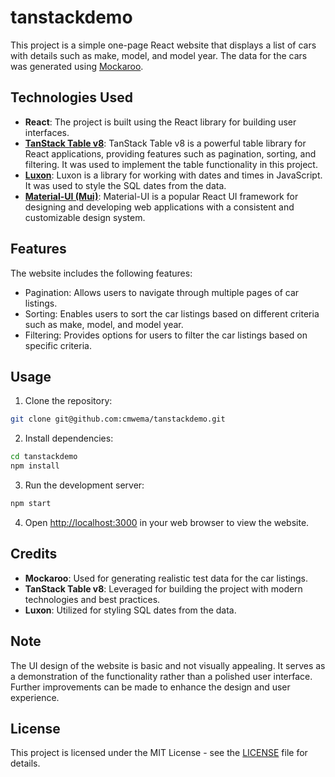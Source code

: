 # tanstackdemo

This project is a simple one-page React website that displays a list of cars with details such as make, model, and model year. The data for the cars was generated using [Mockaroo](https://www.mockaroo.com/).

## Technologies Used

- **React**: The project is built using the React library for building user interfaces.
- **[TanStack Table v8](https://tanstack.com/table/v8)**: TanStack Table v8 is a powerful table library for React applications, providing features such as pagination, sorting, and filtering. It was used to implement the table functionality in this project.
- **[Luxon](https://moment.github.io/luxon/#/)**: Luxon is a library for working with dates and times in JavaScript. It was used to style the SQL dates from the data.
- **[Material-UI (Mui)](https://mui.com/material-ui/getting-started/installation/)**: Material-UI is a popular React UI framework for designing and developing web applications with a consistent and customizable design system.

## Features

The website includes the following features:

- Pagination: Allows users to navigate through multiple pages of car listings.
- Sorting: Enables users to sort the car listings based on different criteria such as make, model, and model year.
- Filtering: Provides options for users to filter the car listings based on specific criteria.

## Usage

1. Clone the repository:

```bash
git clone git@github.com:cmwema/tanstackdemo.git
```

2. Install dependencies:

```bash
cd tanstackdemo
npm install
```

3. Run the development server:

```bash
npm start
```

4. Open [http://localhost:3000](http://localhost:3000) in your web browser to view the website.

## Credits

- **Mockaroo**: Used for generating realistic test data for the car listings.
- **TanStack Table v8**: Leveraged for building the project with modern technologies and best practices.
- **Luxon**: Utilized for styling SQL dates from the data.

## Note

The UI design of the website is basic and not visually appealing. It serves as a demonstration of the functionality rather than a polished user interface. Further improvements can be made to enhance the design and user experience.

## License

This project is licensed under the MIT License - see the [LICENSE](LICENSE) file for details.